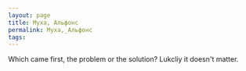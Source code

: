 ```yaml
---
layout: page
title: Муха, Альфонс
permalink: Муха,_Альфонс
tags: 
---
```

Which came first, the problem or the solution? Lukcliy it doesn't matter.